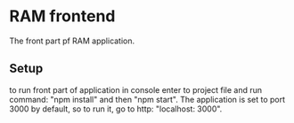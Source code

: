 # RAM frontend
The front part pf RAM application.
## Setup
to run front part of application in console enter to project file and run command: "npm install" and then "npm start".
The application is set to port 3000 by default, so to run it, go to http: "localhost: 3000".
